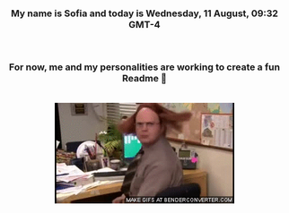 


<div align="center">
<h3 >My name is Sofia and today is Wednesday, 11 August, 09:32 GMT-4</h3><br>
<h3 >For now, me and my personalities are working to create a fun Readme 👋
</h3><br>
<img src='img/dwight.gif' alt='working...'/>
</div>
